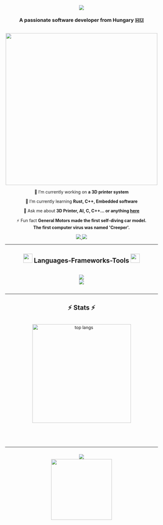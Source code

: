 <h1 align="center">
    <img src="https://readme-typing-svg.herokuapp.com/?font=Righteous&size=35&center=true&vCenter=true&width=500&height=70&duration=4000&lines=Hi+There!+👋;+I'm+Brendon+Scheiber!;" /> 
</h1>

<h3 align="center">A passionate software developer from Hungary 🇭🇺</h3>


<br/>

<div align="center">

<img src="https://github.com/Anmol-Baranwal/Cool-GIFs-For-GitHub/assets/74038190/7d484dc9-68a9-4ee6-a767-aea59035c12d" width="500">
 
 🔭 I’m currently working on **a 3D printer system**
 
 🌱 I’m currently learning **Rust, C++, Embedded software**

 💬 Ask me about **3D Printer, AI, C, C++... or anything [here](https://github.com/BrendonScheiber/BrendonScheiber/issues)**

 ⚡ Fun fact **General Motors made the first self-diving car model.** <br>**The first computer virus was named 'Creeper'.**
 
 </div>
 
<div align="center"> 
  <a href="https://linkedin.com/in/brendon-scheiber-b33301209" target="_blank">
    <img src="https://img.shields.io/badge/LinkedIn-0077B5?style=for-the-badge&logo=linkedin&logoColor=white" target="_blank" />
  </a>
  <a href="#" target="_blank">
     <img src="https://img.shields.io/badge/Portfolio-FF5722?style=for-the-badge&logo=todoist&logoColor=white" target="_blank" /> <!-- sqlite, safari, google-chrome are other good icon options -->
  </a>
</div>

 <hr/>
 
<h2 align="center">
<img src="https://user-images.githubusercontent.com/74038190/212284087-bbe7e430-757e-4901-90bf-4cd2ce3e1852.gif" width="30"> Languages-Frameworks-Tools 
<img src="https://user-images.githubusercontent.com/74038190/212284087-bbe7e430-757e-4901-90bf-4cd2ce3e1852.gif" width="30"></h2>
<br/>
<div align="center">
    <img src="https://skillicons.dev/icons?i=html,css,javascript,nodejs,py,dart,bash,java,c,swift" /><br>
    <img src="https://skillicons.dev/icons?i=postman,docker,git,github,vscode,androidstudio,tailwind,aws,cloudflare,linux,unreal" />
</div>

<br/>
<hr/>

<h2 align="center">⚡ Stats ⚡</h2>
<br>
<div align=center>
  <img width=325 align="center" src="https://github-readme-stats-salesp07.vercel.app/api/top-langs/?username=BrendonScheiber&hide=HTML&langs_count=8&layout=compact&theme=react&border_radius=10&size_weight=0.5&count_weight=0.5&exclude_repo=github-readme-stats" alt="top langs" />
</div>
<br>

<br/><br/>
<hr/>

<h3 align="center">
    <img src="https://readme-typing-svg.herokuapp.com/?font=Righteous&size=25&center=true&vCenter=true&width=500&height=70&duration=4000&lines=Thanks+for+visiting!;+Shoot+me+a+message+on+Linkedin!;I'm+always+down+to+collab+:)"><br/>
    <img src="https://user-images.githubusercontent.com/74038190/214644145-264f4759-7633-441e-9d67-d8dda9d50d26.gif" width="200">
</h3>
